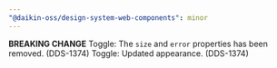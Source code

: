 ```yaml
---
"@daikin-oss/design-system-web-components": minor
---
```


**BREAKING CHANGE** Toggle: The `size` and `error` properties has been removed. (DDS-1374)
Toggle: Updated appearance. (DDS-1374)
